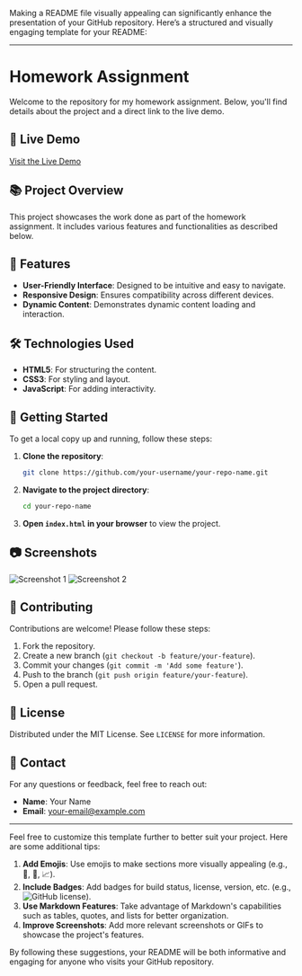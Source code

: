 Making a README file visually appealing can significantly enhance the presentation of your GitHub repository. Here’s a structured and visually engaging template for your README:

---

# Homework Assignment

Welcome to the repository for my homework assignment. Below, you'll find details about the project and a direct link to the live demo.

## 🔗 Live Demo

[Visit the Live Demo](https://apurakshit2001.github.io/Ejob-2nd/)

## 📚 Project Overview

This project showcases the work done as part of the homework assignment. It includes various features and functionalities as described below.

## 🌟 Features

- **User-Friendly Interface**: Designed to be intuitive and easy to navigate.
- **Responsive Design**: Ensures compatibility across different devices.
- **Dynamic Content**: Demonstrates dynamic content loading and interaction.

## 🛠️ Technologies Used

- **HTML5**: For structuring the content.
- **CSS3**: For styling and layout.
- **JavaScript**: For adding interactivity.

## 🚀 Getting Started

To get a local copy up and running, follow these steps:

1. **Clone the repository**:
    ```sh
    git clone https://github.com/your-username/your-repo-name.git
    ```

2. **Navigate to the project directory**:
    ```sh
    cd your-repo-name
    ```

3. **Open `index.html` in your browser** to view the project.

## 📷 Screenshots

![Screenshot 1](![image](https://github.com/apurakshit2001/Ejob-2nd/assets/128841242/c714bf47-4147-4184-8664-c6d65e52e8b8)
)
![Screenshot 2](![image](https://github.com/apurakshit2001/Ejob-2nd/assets/128841242/44227ca6-2ac2-44b9-801a-6dde0530a369)
)

## 🤝 Contributing

Contributions are welcome! Please follow these steps:

1. Fork the repository.
2. Create a new branch (`git checkout -b feature/your-feature`).
3. Commit your changes (`git commit -m 'Add some feature'`).
4. Push to the branch (`git push origin feature/your-feature`).
5. Open a pull request.

## 📝 License

Distributed under the MIT License. See `LICENSE` for more information.

## 📧 Contact

For any questions or feedback, feel free to reach out:

- **Name**: Your Name
- **Email**: your-email@example.com

---

Feel free to customize this template further to better suit your project. Here are some additional tips:

1. **Add Emojis**: Use emojis to make sections more visually appealing (e.g., 🎉, 🔧, 📈).
2. **Include Badges**: Add badges for build status, license, version, etc. (e.g., ![GitHub license](https://img.shields.io/github/license/your-username/your-repo-name)).
3. **Use Markdown Features**: Take advantage of Markdown's capabilities such as tables, quotes, and lists for better organization.
4. **Improve Screenshots**: Add more relevant screenshots or GIFs to showcase the project's features.

By following these suggestions, your README will be both informative and engaging for anyone who visits your GitHub repository.
